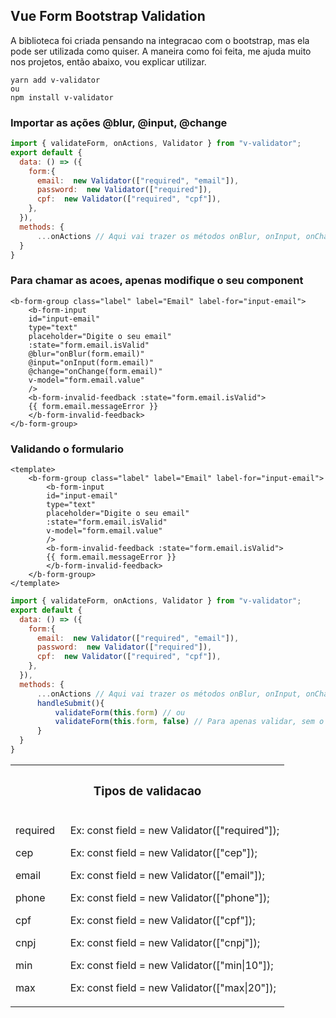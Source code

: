 ## Vue Form Bootstrap Validation

A biblioteca foi criada pensando na integracao com o bootstrap, mas ela pode ser utilizada como quiser. A maneira como foi feita, me ajuda muito nos projetos, então abaixo, vou explicar utilizar.


```
yarn add v-validator
ou 
npm install v-validator
```

### Importar as ações @blur, @input, @change
```js
import { validateForm, onActions, Validator } from "v-validator";
export default {
  data: () => ({
    form:{
      email:  new Validator(["required", "email"]),
      password:  new Validator(["required"]),
      cpf:  new Validator(["required", "cpf"]),
    },
  }),
  methods: {
      ...onActions // Aqui vai trazer os métodos onBlur, onInput, onChange e então serão validados na ação do usuário
  }
}
```
### Para chamar as acoes, apenas modifique o seu component

```vue
<b-form-group class="label" label="Email" label-for="input-email">
    <b-form-input
    id="input-email"
    type="text"
    placeholder="Digite o seu email"
    :state="form.email.isValid"
    @blur="onBlur(form.email)"
    @input="onInput(form.email)"
    @change="onChange(form.email)"
    v-model="form.email.value"
    />
    <b-form-invalid-feedback :state="form.email.isValid">
    {{ form.email.messageError }}
    </b-form-invalid-feedback>
</b-form-group>
```
### Validando o formulario

```vue
<template>
    <b-form-group class="label" label="Email" label-for="input-email">
        <b-form-input
        id="input-email"
        type="text"
        placeholder="Digite o seu email"
        :state="form.email.isValid"
        v-model="form.email.value"
        />
        <b-form-invalid-feedback :state="form.email.isValid">
        {{ form.email.messageError }}
        </b-form-invalid-feedback>
    </b-form-group>
</template>
```
```js
import { validateForm, onActions, Validator } from "v-validator";
export default {
  data: () => ({
    form:{
      email:  new Validator(["required", "email"]),
      password:  new Validator(["required"]),
      cpf:  new Validator(["required", "cpf"]),
    },
  }),
  methods: {
      ...onActions // Aqui vai trazer os métodos onBlur, onInput, onChange
      handleSubmit(){
          validateForm(this.form) // ou
          validateForm(this.form, false) // Para apenas validar, sem o alterar o estado dos campos
      }
  }
}
```


<table style="width: 100%;">
	<tr>
		<th colspan="2">
			<h3>Tipos de validacao</h3>
		</th>
	<tr>
	<tr>
		<td style="width: 20%; vertical-align: top;">
            <p>required</p>
            <p>cep</p>
            <p>email</p>
            <p>phone</p>
            <p>cpf</p>
            <p>cnpj</p>
            <p>min</p>
            <p>max</p>
		</td>
		<td style="width: 100%; vertical-align: top;">
            <p>Ex: const field = new Validator(["required"]);</p>
            <p>Ex: const field = new Validator(["cep"]);</p>
            <p>Ex: const field = new Validator(["email"]);</p>
            <p>Ex: const field = new Validator(["phone"]);</p>
            <p>Ex: const field = new Validator(["cpf"]);</p>
            <p>Ex: const field = new Validator(["cnpj"]);</p>
            <p>Ex: const field = new Validator(["min|10"]);</p>
            <p>Ex: const field = new Validator(["max|20"]);</p>
		</td>
    </tr>
</table>
